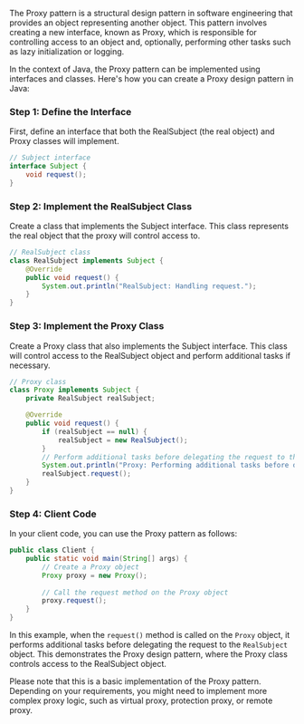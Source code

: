 The Proxy pattern is a structural design pattern in software engineering that provides an object representing another object. This pattern involves creating a new interface, known as Proxy, which is responsible for controlling access to an object and, optionally, performing other tasks such as lazy initialization or logging.

In the context of Java, the Proxy pattern can be implemented using interfaces and classes. Here's how you can create a Proxy design pattern in Java:

### Step 1: Define the Interface

First, define an interface that both the RealSubject (the real object) and Proxy classes will implement.

```java
// Subject interface
interface Subject {
    void request();
}
```

### Step 2: Implement the RealSubject Class

Create a class that implements the Subject interface. This class represents the real object that the proxy will control access to.

```java
// RealSubject class
class RealSubject implements Subject {
    @Override
    public void request() {
        System.out.println("RealSubject: Handling request.");
    }
}
```

### Step 3: Implement the Proxy Class

Create a Proxy class that also implements the Subject interface. This class will control access to the RealSubject object and perform additional tasks if necessary.

```java
// Proxy class
class Proxy implements Subject {
    private RealSubject realSubject;

    @Override
    public void request() {
        if (realSubject == null) {
            realSubject = new RealSubject();
        }
        // Perform additional tasks before delegating the request to the RealSubject
        System.out.println("Proxy: Performing additional tasks before delegating the request.");
        realSubject.request();
    }
}
```

### Step 4: Client Code

In your client code, you can use the Proxy pattern as follows:

```java
public class Client {
    public static void main(String[] args) {
        // Create a Proxy object
        Proxy proxy = new Proxy();
        
        // Call the request method on the Proxy object
        proxy.request();
    }
}
```

In this example, when the `request()` method is called on the `Proxy` object, it performs additional tasks before delegating the request to the `RealSubject` object. This demonstrates the Proxy design pattern, where the Proxy class controls access to the RealSubject object.

Please note that this is a basic implementation of the Proxy pattern. Depending on your requirements, you might need to implement more complex proxy logic, such as virtual proxy, protection proxy, or remote proxy.
